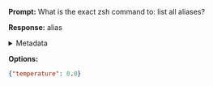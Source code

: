 **Prompt:**
What is the exact zsh command to: list all aliases?


**Response:**
alias

<details><summary>Metadata</summary>

- Duration: 1284 ms
- Datetime: 2023-08-30T18:10:28.495317
- Model: gpt-3.5-turbo-0613

</details>

**Options:**
```json
{"temperature": 0.0}
```

